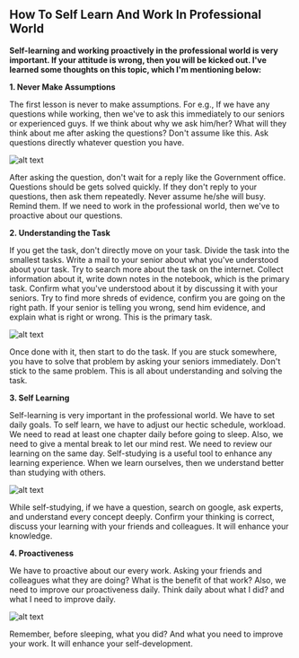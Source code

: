## How To Self Learn And Work In Professional World


**Self-learning and working proactively in the professional world is very important. If your attitude is wrong, then you will be kicked out. I've learned some thoughts on this topic, which I'm mentioning below:**

**1. Never Make Assumptions**

The first lesson is never to make assumptions. For e.g., If we have any questions while working, then we've to ask this immediately to our seniors or experienced guys. If we think about why we ask him/her? What will they think about me after asking the questions? Don't assume like this. Ask questions directly whatever question you have.

![alt text](https://github.com/Kaustubh-Wadagavi/Working-and-Self-Learning-In-Professional-World./blob/main/Assume.jpeg)

After asking the question, don't wait for a reply like the Government office. Questions should be gets solved quickly. If they don't reply to your questions, then ask them repeatedly. Never assume he/she will busy. Remind them. If we need to work in the professional world, then we've to proactive about our questions.


**2. Understanding the Task**

If you get the task, don't directly move on your task. Divide the task into the smallest tasks. Write a mail to your senior about what you've understood about your task. Try to search more about the task on the internet. Collect information about it, write down notes in the notebook, which is the primary task. Confirm what you've understood about it by discussing it with your seniors. Try to find more shreds of evidence, confirm you are going on the right path. If your senior is telling you wrong, send him evidence, and explain what is right or wrong. This is the primary task.

![alt text](https://github.com/Kaustubh-Wadagavi/Working-and-Self-Learning-In-Professional-World./blob/main/Understand.jpeg)

Once done with it, then start to do the task. If you are stuck somewhere, you have to solve that problem by asking your seniors immediately. Don't stick to the same problem. This is all about understanding and solving the task.

**3. Self Learning**

Self-learning is very important in the professional world. We have to set daily goals. To self learn, we have to adjust our hectic schedule, workload. We need to read at least one chapter daily before going to sleep. Also, we need to give a mental break to let our mind rest. We need to review our learning on the same day. Self-studying is a useful tool to enhance any learning experience. When we learn ourselves, then we understand better than studying with others. 

![alt text](https://github.com/Kaustubh-Wadagavi/Working-and-Self-Learning-In-Professional-World./blob/main/Self.jpeg)

While self-studying, if we have a question, search on google, ask experts, and understand every concept deeply. Confirm your thinking is correct, discuss your learning with your friends and colleagues. It will enhance your knowledge.

**4. Proactiveness**

We have to proactive about our every work. Asking your friends and colleagues what they are doing? What is the benefit of that work? Also, we need to improve our proactiveness daily. Think daily about what I did? and what I need to improve daily. 

![alt text](https://github.com/Kaustubh-Wadagavi/Working-and-Self-Learning-In-Professional-World./blob/main/Proactive.png)

Remember, before sleeping, what you did? And what you need to improve your work. It will enhance your self-development.






